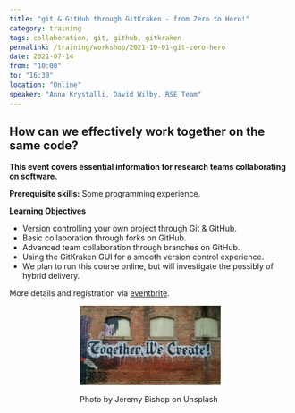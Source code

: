 ```yaml
---
title: "git & GitHub through GitKraken - from Zero to Hero!"
category: training
tags: collaboration, git, github, gitkraken
permalink: /training/workshop/2021-10-01-git-zero-hero
date: 2021-07-14
from: "10:00"
to: "16:30"
location: "Online"
speaker: "Anna Krystalli, David Wilby, RSE Team"
---
```


## How can we effectively work together on the same code? 

**This event covers essential information for research teams collaborating on software.**

**Prerequisite skills:** Some programming experience.

**Learning Objectives**
* Version controlling your own project through Git & GitHub.
* Basic collaboration through forks on GitHub.
* Advanced team collaboration through branches on GitHub.
* Using the GitKraken GUI for a smooth version control experience.
* We plan to run this course online, but will investigate the possibly of hybrid delivery.

More details and registration via [eventbrite](https://www.eventbrite.co.uk/manage/events/163513044919).

<div style="width: 50%; margin:0 auto;"><img src="/assets/images/colab.jfif" alt="Together, We Create"/><p>Photo by Jeremy Bishop on Unsplash</p></div>

